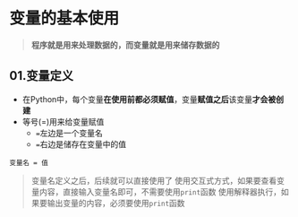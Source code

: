 # 变量的基本使用
> **程序就是用来处理数据的，而变量就是用来储存数据的**
## 01.变量定义
- 在Python中，每个变量**在使用前都必须赋值**，变量**赋值之后**该变量**才会被创建**
- 等号(=)用来给变量赋值
	- `=`左边是一个变量名
	- `=`右边是储存在变量中的值
```
变量名 = 值
```
> 变量名定义之后，后续就可以直接使用了
> 使用交互式方式，如果要查看变量内容，直接输入变量名即可，不需要使用`print`函数
> 使用解释器执行，如果要输出变量的内容，必须要使用`print`函数
